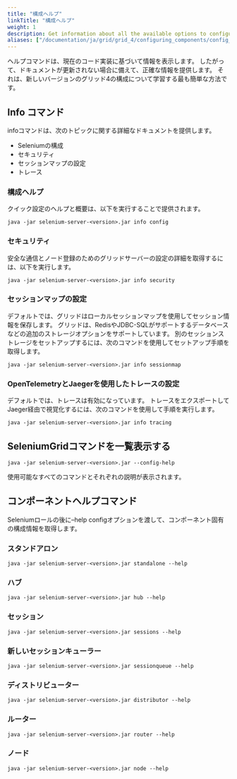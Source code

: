 ```yaml
---
title: "構成ヘルプ"
linkTitle: "構成ヘルプ"
weight: 1
description: Get information about all the available options to configure Grid.
aliases: ["/documentation/ja/grid/grid_4/configuring_components/config_help/"]
---
```


ヘルプコマンドは、現在のコード実装に基づいて情報を表示します。
したがって、ドキュメントが更新されない場合に備えて、正確な情報を提供します。
それは、新しいバージョンのグリッド4の構成について学習する最も簡単な方法です。

## Info コマンド

infoコマンドは、次のトピックに関する詳細なドキュメントを提供します。

* Seleniumの構成
* セキュリティ
* セッションマップの設定
* トレース

### 構成ヘルプ

クイック設定のヘルプと概要は、以下を実行することで提供されます。

```shell
java -jar selenium-server-<version>.jar info config
```

### セキュリティ

安全な通信とノード登録のためのグリッドサーバーの設定の詳細を取得するには、以下を実行します。

```shell
java -jar selenium-server-<version>.jar info security
```

### セッションマップの設定

デフォルトでは、グリッドはローカルセッションマップを使用してセッション情報を保存します。
グリッドは、RedisやJDBC-SQLがサポートするデータベースなどの追加のストレージオプションをサポートしています。
別のセッションストレージをセットアップするには、次のコマンドを使用してセットアップ手順を取得します。

```shell
java -jar selenium-server-<version>.jar info sessionmap
```

### OpenTelemetryとJaegerを使用したトレースの設定

デフォルトでは、トレースは有効になっています。
トレースをエクスポートしてJaeger経由で視覚化するには、次のコマンドを使用して手順を実行します。

```shell
java -jar selenium-server-<version>.jar info tracing
```

## SeleniumGridコマンドを一覧表示する  
 
```shell
java -jar selenium-server-<version>.jar --config-help
```

使用可能なすべてのコマンドとそれぞれの説明が表示されます。

## コンポーネントヘルプコマンド

Seleniumロールの後に–help configオプションを渡して、コンポーネント固有の構成情報を取得します。

### スタンドアロン 

```shell
java -jar selenium-server-<version>.jar standalone --help
```
### ハブ 

```shell
java -jar selenium-server-<version>.jar hub --help
```

### セッション 

```shell
java -jar selenium-server-<version>.jar sessions --help
```

### 新しいセッションキューラー

```shell
java -jar selenium-server-<version>.jar sessionqueue --help
```

### ディストリビューター 

```shell
java -jar selenium-server-<version>.jar distributor --help
```

### ルーター 

```shell
java -jar selenium-server-<version>.jar router --help
```

### ノード 

```shell
java -jar selenium-server-<version>.jar node --help
```
